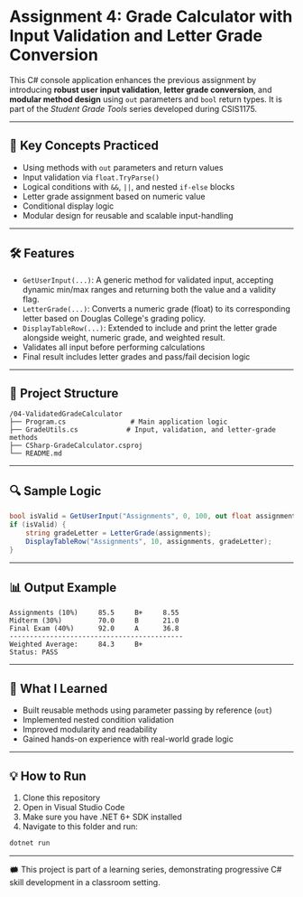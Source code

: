 # Assignment 4: Grade Calculator with Input Validation and Letter Grade Conversion

This C# console application enhances the previous assignment by introducing **robust user input validation**, **letter grade conversion**, and **modular method design** using `out` parameters and `bool` return types. It is part of the *Student Grade Tools* series developed during CSIS1175.

---

## 🧠 Key Concepts Practiced

- Using methods with `out` parameters and return values
- Input validation via `float.TryParse()`
- Logical conditions with `&&`, `||`, and nested `if-else` blocks
- Letter grade assignment based on numeric value
- Conditional display logic
- Modular design for reusable and scalable input-handling

---

## 🛠️ Features

- `GetUserInput(...)`: A generic method for validated input, accepting dynamic min/max ranges and returning both the value and a validity flag.
- `LetterGrade(...)`: Converts a numeric grade (float) to its corresponding letter based on Douglas College's grading policy.
- `DisplayTableRow(...)`: Extended to include and print the letter grade alongside weight, numeric grade, and weighted result.
- Validates all input before performing calculations
- Final result includes letter grades and pass/fail decision logic

---

## 📂 Project Structure

```
/04-ValidatedGradeCalculator
├── Program.cs                # Main application logic
├── GradeUtils.cs            # Input, validation, and letter-grade methods
├── CSharp-GradeCalculator.csproj
└── README.md
```

---

## 🔍 Sample Logic

```csharp
bool isValid = GetUserInput("Assignments", 0, 100, out float assignments);
if (isValid) {
    string gradeLetter = LetterGrade(assignments);
    DisplayTableRow("Assignments", 10, assignments, gradeLetter);
}
```

---

## 📊 Output Example

```
Assignments (10%)     85.5     B+     8.55
Midterm (30%)         70.0     B      21.0
Final Exam (40%)      92.0     A      36.8
-------------------------------------------
Weighted Average:     84.3     B+
Status: PASS
```

---

## 📘 What I Learned

- Built reusable methods using parameter passing by reference (`out`)
- Implemented nested condition validation
- Improved modularity and readability
- Gained hands-on experience with real-world grade logic


---

## 💡 How to Run

1. Clone this repository
2. Open in Visual Studio Code
3. Make sure you have .NET 6+ SDK installed
4. Navigate to this folder and run:

```bash
dotnet run
```

---

🗰️ This project is part of a learning series, demonstrating progressive C# skill development in a classroom setting.
